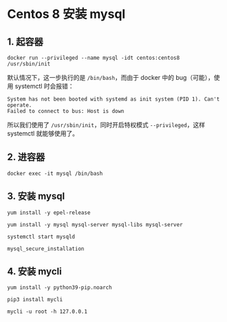 # Centos 8 安装 mysql

## 1. 起容器

```shell
docker run --privileged --name mysql -idt centos:centos8 /usr/sbin/init
```

默认情况下，这一步执行的是 `/bin/bash`，而由于 docker 中的 bug（可能），使用 systemctl 时会报错：

```shell
System has not been booted with systemd as init system (PID 1). Can't operate.
Failed to connect to bus: Host is down
```

所以我们使用了 `/usr/sbin/init`，同时开启特权模式 `--privileged`，这样 systemctl 就能够使用了。

## 2. 进容器

```shell
docker exec -it mysql /bin/bash
```

## 3. 安装 mysql

```shell
yum install -y epel-release

yum install -y mysql mysql-server mysql-libs mysql-server

systemctl start mysqld

mysql_secure_installation
```

## 4. 安装 mycli

```shell
yum install -y python39-pip.noarch

pip3 install mycli

mycli -u root -h 127.0.0.1
```
